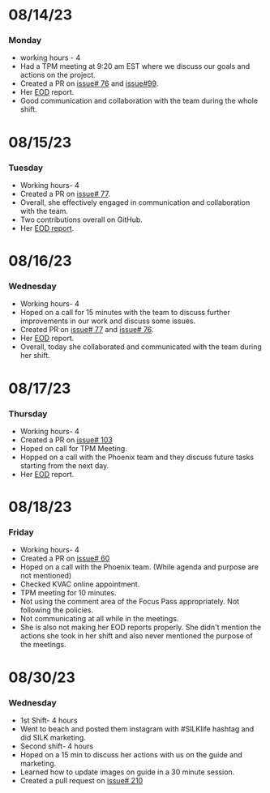 # 08/14/23
### Monday
- working hours - 4
- Had a TPM meeting at 9:20 am EST where we discuss our goals and actions on the project.
- Created a PR on [issue# 76](https://github.com/NoteHive/Silk-Corp-Guide/pull/192) and [issue#99](https://github.com/NoteHive/Silk-Corp-Guide/pull/193).
- Her [EOD](https://github.com/NoteHive/Silk-Corp-Guide/pull/194/commits/7392f346199732a9b88df31c42f8df3af01abe2b) report.
- Good communication and collaboration with the team during the whole shift. 
# 08/15/23
### Tuesday
- Working hours- 4
- Created a PR on [issue# 77](https://github.com/NoteHive/Silk-Corp-Guide/pull/196).
- Overall, she effectively engaged in communication and collaboration with the team.
- Two contributions overall on GitHub.
- Her [EOD report](https://github.com/AprilSamson/Silk-Corp-Guide/pull/1).

# 08/16/23
### Wednesday
- Working hours- 4
- Hoped on a call for 15 minutes with the team to discuss further improvements in our work and discuss some issues.
- Created PR on [issue# 77](https://github.com/NoteHive/Silk-Corp-Guide/pull/200/commits/923a1b2d8f1fbfb2957ec8ae9150e573b796a3f9) and [issue# 76](https://github.com/NoteHive/Silk-Corp-Guide/pull/199/commits/f9c145b89a2bc9996bce7c89d5bcec149217241b).
- Her [EOD](https://github.com/NoteHive/Silk-Corp-Guide/blob/6a712fe784378832f2895b458daee97ea016b73a/EOD_08-16-23) report.
- Overall, today she collaborated and communicated with the team during her shift.

# 08/17/23
### Thursday
- Working hours- 4
- Created a PR on [issue# 103](https://github.com/NoteHive/Silk-Corp-Guide/pull/202/commits/403163b70851ef34e8d0eee11d2a788f0465d5fc)
- Hoped on call for TPM Meeting.
- Hopped on a call with the Phoenix team and they discuss future tasks starting from the next day.
- Her [EOD](https://github.com/NoteHive/Silk-Corp-Guide/blob/d8f27b9a51458dfea2e13d230101e032a3706cd2/EOD-08-17-23.md) report.

# 08/18/23
### Friday
- Working hours- 4
- Created a PR on [issue# 60](https://github.com/NoteHive/Silk-Corp-Guide/pull/204/commits/4f8a8b4a2833e2a5e352d8809fc55f8b9d6d3edd)
- Hoped on a call with the Phoenix team. (While agenda and purpose are not mentioned)
- Checked KVAC online appointment.
- TPM meeting for 10 minutes.
- Not using the comment area of the Focus Pass appropriately. Not following the policies. 
- Not communicating at all while in the meetings.
- She is also not making her EOD reports properly. She didn't mention the actions she took in her shift and also never mentioned the purpose of the 
  meetings.

# 08/30/23
### Wednesday
- 1st Shift- 4 hours
- Went to beach and posted them instagram with #SILKlife hashtag and did SILK marketing.
- Second shift- 4 hours
- Hoped on a 15 min to discuss her actions with us on the guide and marketing.
- Learned how to update images on guide in a 30 minute session.
- Created a pull request on [issue# 210](https://github.com/NoteHive/Silk-Corp-Guide/pull/226)






